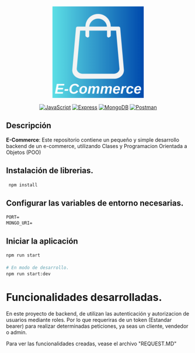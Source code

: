 <p align="center">
  <a href="/"><img src='logo.png' width="250" alt="E-commerce" /></a>
</p>

</p>
<p align="center" >
<a href="https://developer.mozilla.org/en-US/docs/Web/JavaScript" target="_blank"><img alt="JavaScript" src="https://img.shields.io/badge/JavaScript-F7DF1E.svg?logo=javascript&logoColor=black"></a>
<a href="https://expressjs.com/" target="_blank"><img alt="Express" src="https://img.shields.io/badge/Express-000000.svg?logo=express&logoColor=white"></a>
<a href="https://www.mongodb.com/" target="_blank"><img alt="MongoDB" src="https://img.shields.io/badge/MongoDB-47A248.svg?logo=mongodb&logoColor=white"></a>
<a href="https://www.postman.com/" target="_blank"><img alt="Postman" src="https://img.shields.io/badge/Postman-FF6C37.svg?logo=postman&logoColor=white"></a>

## Descripción

**E-Commerce**: Este repositorio contiene un pequeño y simple desarrollo backend de un e-commerce, utilizando Clases y Programacion Orientada a Objetos (POO)

## Instalación de librerias.

```bash
 npm install
```

## Configurar las variables de entorno necesarias.

```
PORT=
MONGO_URI=
```

## Iniciar la aplicación

```bash
npm run start

# En modo de desarrollo.
npm run start:dev
```

# Funcionalidades desarrolladas.

En este proyecto de backend, de utilizan las autenticación y autorizacion de usuarios mediante roles. Por lo que requeriras de un token (Estandar bearer) para realizar determinadas peticiones, ya seas un cliente, vendedor o admin.

Para ver las funcionalidades creadas, vease el archivo "REQUEST.MD"

